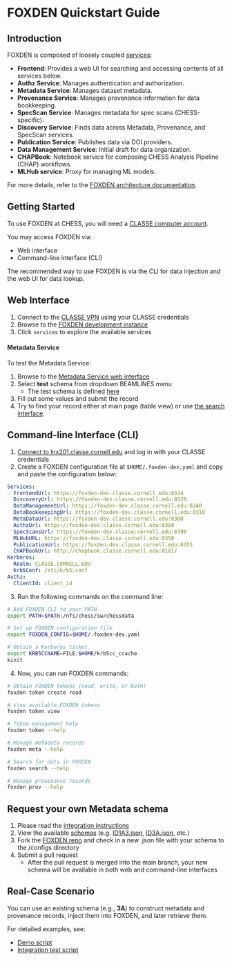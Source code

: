 # FOXDEN Quickstart Guide

## Introduction

FOXDEN is composed of loosely coupled [services](https://github.com/orgs/CHESSComputing/repositories):  
- **Frontend**: Provides a web UI for searching and accessing contents of all services below.  
- **Authz Service**: Manages authentication and authorization.  
- **Metadata Service**: Manages dataset metadata.
- **Provenance Service**: Manages provenance information for data bookkeeping.
- **SpecScan Service**: Manages metadata for spec scans (CHESS-specific).  
- **Discovery Service**: Finds data across Metadata, Provenance, and SpecScan services.  
- **Publication Service**: Publishes data via DOI providers.  
- **Data Management Service**: Initial draft for data organization.  
- **CHAPBook**: Notebook service for composing CHESS Analysis Pipeline (CHAP) workflows.  
- **MLHub service**: Proxy for managing ML models.  

For more details, refer to the [FOXDEN architecture documentation](/docs/infrastructure.md).  

## **Getting Started**
To use FOXDEN at CHESS, you will need a [CLASSE computer account](https://wiki.classe.cornell.edu/Computing/WebHome).

You may access FOXDEN via:
- Web interface
- Command-line interface (CLI)

The recommended way to use FOXDEN is via the CLI for data injection and the web UI for data lookup.

## **Web Interface** 
1. Connect to the [CLASSE VPN](https://wiki.classe.cornell.edu/Computing/ClasseVPN) using your CLASSE credentials
2. Browse to the [FOXDEN development instance](https://foxden-dev.classe.cornell.edu:8344)
3. Click `services` to explore the available services

#### **Metadata Service**
To test the Metadata Service:
1. Browse to the [Metadata Service web interface](https://foxden-dev.classe.cornell.edu:8344/meta)
2. Select **test** schema from dropdown BEAMLINES menu
    - The test schema is defined [here](https://github.com/CHESSComputing/FOXDEN/blob/main/configs/test.json)
4. Fill out some values and submit the record
5. Try to find your record either at main page (table view) or use [the search interface](https://foxden-dev.classe.cornell.edu:8344/search).

## **Command-line Interface (CLI)**
1. [Connect to lnx201.classe.cornell.edu](https://wiki.classe.cornell.edu/Computing/LinuxSupport) and log in with your CLASSE credentials
2. Create a FOXDEN configuration file at `$HOME/.foxden-dev.yaml` and copy and paste the configuration below:
```yaml
Services:
  FrontendUrl: https://foxden-dev.classe.cornell.edu:8344
  DiscoveryUrl: https://foxden-dev.classe.cornell.edu:8320
  DataManagementUrl: https://foxden-dev.classe.cornell.edu:8340
  DataBookkeepingUrl: https://foxden-dev.classe.cornell.edu:8310
  MetaDataUrl: https://foxden-dev.classe.cornell.edu:8300
  AuthzUrl: https://foxden-dev.classe.cornell.edu:8380
  SpecScansUrl: https://foxden-dev.classe.cornell.edu:8390
  MLHubURL: https://foxden-dev.classe.cornell.edu:8350
  PublicationUrl: https://foxden-dev.classe.cornell.edu:8355
  CHAPBookUrl: http://chapbook.classe.cornell.edu:8181/
Kerberos:
  Realm: CLASSE.CORNELL.EDU
  Krb5Conf: /etc/krb5.conf
Authz:
  ClientId: client_id
```
3. Run the following commands on the command line:
```sh
# Add FOXDEN CLI to your PATH
export PATH=$PATH:/nfs/chess/sw/chessdata

# Set up FOXDEN configuration file
export FOXDEN_CONFIG=$HOME/.foxden-dev.yaml

# Obtain a Kerberos ticket
export KRB5CCNAME=FILE:$HOME/krb5cc_ccache
kinit
```
4. Now, you can run FOXDEN commands:
```sh
# Obtain FOXDEN tokens (read, write, or both)
foxden token create read

# View available FOXDEN tokens
foxden token view

# Token management help
foxden token --help

# Manage metadata records
foxden meta --help

# Search for data in FOXDEN
foxden search --help

# Manage provenance records
foxden prov --help
```

## **Request your own Metadata schema**
1. Please read the [integration instructions](/docs/integration.md)
2. View the available [schemas](/configs) (e.g. [ID1A3.json](/configs/ID1A3.json), [ID3A.json](/configs/ID3A.json), etc.)
3. Fork the [FOXDEN repo](/) and check in a new .json file with your schema to the /configs directory
4. Submit a pull request
    - After the pull request is merged into the main branch, your new schema will be available in both web and command-line interfaces

## **Real-Case Scenario**  
You can use an existing schema (e.g., **3A**) to construct metadata and provenance records, inject them into FOXDEN, and later retrieve them.  

For detailed examples, see:  
- [Demo script](https://github.com/CHESSComputing/gotools/blob/main/foxden/test/demo.sh)  
- [Integration test script](https://github.com/CHESSComputing/gotools/blob/main/foxden/test/run.sh)  
